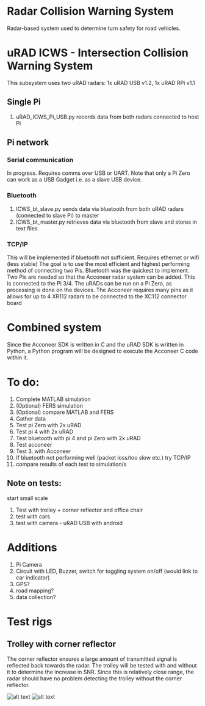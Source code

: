 # Radar Collision Warning System
Radar-based system used to determine turn safety for road vehicles.

# uRAD ICWS - Intersection Collision Warning System
This subsystem uses two uRAD radars: 1x uRAD USB v1.2, 1x uRAD RPi v1.1

## Single Pi
1. uRAD_ICWS_Pi_USB.py records data from both radars connected to host Pi

## Pi network

### Serial communication
In progress. Requires comms over USB or UART. Note that only a Pi Zero can work as a USB Gadget i.e. as a slave USB device.

### Bluetooth
1. ICWS_bt_slave.py sends data via bluetooth from both uRAD radars (connected to slave Pi) to master
2. ICWS_bt_master.py retrieves data via bluetooth from slave and stores in text files

### TCP/IP
This will be implemented if bluetooth not sufficient. Requires ethernet or wifi (less stable)
The goal is to use the most efficient and highest performing method of connecting two Pis. Bluetooth was the quickest to implement. 
Two Pis are needed so that the Acconeer radar system can be added. This is connected to the Pi 3/4. The uRADs can be run on a Pi Zero, as processing is done on the devices. The Acconeer requires many pins as it allows for up to 4 XR112 radars to be connected to the XC112 connector board

# Combined system

Since the Acconeer SDK is written in C and the uRAD SDK is written in Python, a Python program will be designed to execute the Acconeer C code within it.

# To do:
1. Complete MATLAB simulation
2. (Optional) FERS simulation
3. (Optional) compare MATLAB and FERS
4. Gather data
  1. Test pi Zero with 2x uRAD
  2. Test pi 4 with 2x uRAD
  3. Test bluetooth with pi 4 and pi Zero with 2x uRAD
  4. Test acconeer
  5. Test 3. with Acconeer
5. If bluetooth not performing well (packet loss/too slow etc.) try TCP/IP
6. compare results of each test to simulation/s

## Note on tests:
start small scale
1. Test with trolley + corner reflector and office chair
2. test with cars
3. test with camera - uRAD USB with android

# Additions
1. Pi Camera
2. Circuit with LED, Buzzer, switch for toggling system on/off (would link to car indicator)
3. GPS?
4. road mapping?
5. data collection?

# Test rigs

## Trolley with corner reflector
The corner reflector ensures a large amount of transmitted signal is reflected back towards the radar. The trolley will be tested with and without it to determine the increase in SNR. Since this is relatively close range, the radar should have no problem detecting the trolley without the corner reflector.

![alt text](https://github.com/dayalannair/RCWS/blob/master/test_rig_photos/trolley_front.jpg?raw=true)
![alt text](https://github.com/dayalannair/RCWS/blob/master/test_rig_photos/trolley_side.jpg?raw=true)
